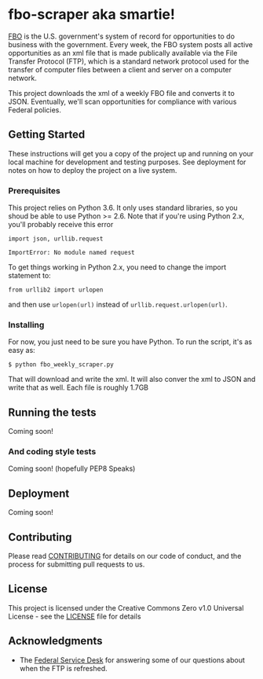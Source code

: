 # fbo-scraper aka smartie!
[FBO](https://www.fbo.gov/) is the U.S. government's system of record for opportunities to do business with the government. Every week, the FBO system posts all active opportunities as an xml file that is made publically available via the File Transfer Protocol (FTP), which is a standard network protocol used for the transfer of computer files between a client and server on a computer network.

This project downloads the xml of a weekly FBO file and converts it to JSON. Eventually, we'll scan opportunities for compliance with various Federal policies. 

## Getting Started

These instructions will get you a copy of the project up and running on your local machine for development and testing purposes. See deployment for notes on how to deploy the project on a live system.

### Prerequisites

This project relies on Python 3.6. It only uses standard libraries, so you shoud be able to use Python >= 2.6. Note that if you're using Python 2.x, you'll probably receive this error

```
import json, urllib.request

ImportError: No module named request
```

To get things working in Python 2.x, you need to change the import statement to:

```
from urllib2 import urlopen
```
and then use `urlopen(url)` instead of `urllib.request.urlopen(url)`.

### Installing

For now, you just need to be sure you have Python. To run the script, it's as easy as:

```
$ python fbo_weekly_scraper.py
```
That will download and write the xml. It will also conver the xml to JSON and write that as well. Each file is roughly 1.7GB

## Running the tests

Coming soon!

### And coding style tests

Coming soon! (hopefully PEP8 Speaks)

## Deployment

Coming soon!

## Contributing

Please read [CONTRIBUTING](https://github.com/GSA/fbo-scraper/blob/master/.github/CONTRIBUTING.MD) for details on our code of conduct, and the process for submitting pull requests to us.

## License

This project is licensed under the Creative Commons Zero v1.0 Universal License - see the [LICENSE](https://github.com/GSA/fbo-scraper/blob/master/.github/LICENSE) file for details

## Acknowledgments
 - The [Federal Service Desk](https://www.fsd.gov/fsd-gov/home.do) for answering some of our questions about when the FTP is refreshed.
